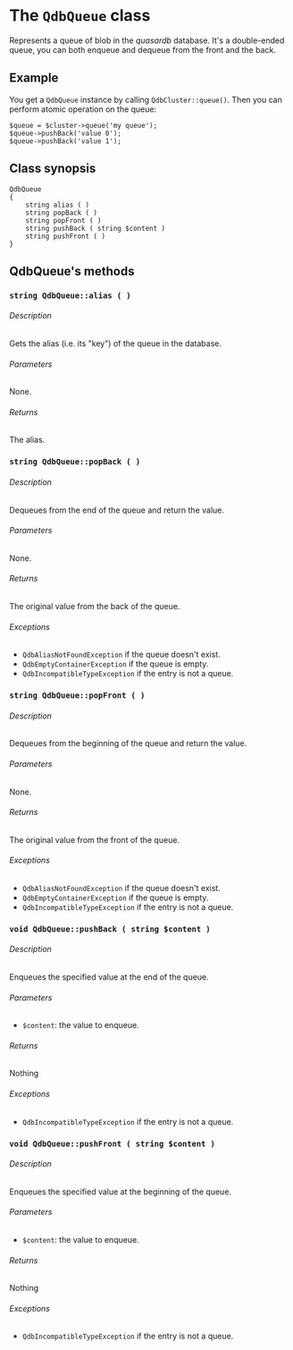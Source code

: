 The `QdbQueue` class
====================

Represents a queue of blob in the *quasardb* database.
It's a double-ended queue, you can both enqueue and dequeue from the front and the back.

Example
-------

You get a `QdbQueue` instance by calling `QdbCluster::queue()`.
Then you can perform atomic operation on the queue:

    $queue = $cluster->queue('my queue');
    $queue->pushBack('value 0');
    $queue->pushBack('value 1');

Class synopsis
--------------

    QdbQueue
    {
        string alias ( )
        string popBack ( )
        string popFront ( )
        string pushBack ( string $content )
        string pushFront ( )
    }


QdbQueue's methods
------------------


### `string QdbQueue::alias ( )`

###### Description
Gets the alias (i.e. its "key") of the queue in the database.

###### Parameters
None.

###### Returns
The alias.


### `string QdbQueue::popBack ( )`

###### Description
Dequeues from the end of the queue and return the value.

###### Parameters
None.

###### Returns
The original value from the back of the queue.

###### Exceptions
- `QdbAliasNotFoundException` if the queue doesn't exist.
- `QdbEmptyContainerException` if the queue is empty.
- `QdbIncompatibleTypeException` if the entry is not a queue.


### `string QdbQueue::popFront ( )`

###### Description
Dequeues from the beginning of the queue and return the value.

###### Parameters
None.

###### Returns
The original value from the front of the queue.

###### Exceptions
- `QdbAliasNotFoundException` if the queue doesn't exist.
- `QdbEmptyContainerException` if the queue is empty.
- `QdbIncompatibleTypeException` if the entry is not a queue.


### `void QdbQueue::pushBack ( string $content )`

###### Description
Enqueues the specified value at the end of the queue.

###### Parameters
- `$content`: the value to enqueue.

###### Returns
Nothing

###### Exceptions
- `QdbIncompatibleTypeException` if the entry is not a queue.


### `void QdbQueue::pushFront ( string $content )`

###### Description
Enqueues the specified value at the beginning of the queue.

###### Parameters
- `$content`: the value to enqueue.

###### Returns
Nothing

###### Exceptions
- `QdbIncompatibleTypeException` if the entry is not a queue.




